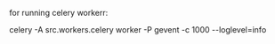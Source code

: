 for running celery workerr:

celery -A src.workers.celery worker -P gevent -c 1000 --loglevel=info


